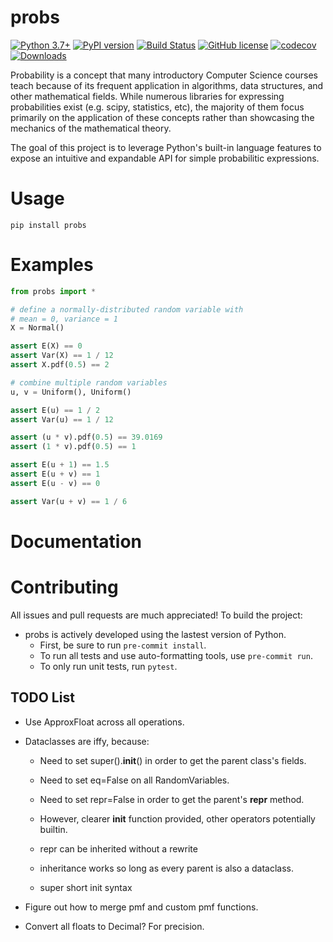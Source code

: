 # probs

[![Python 3.7+](https://img.shields.io/badge/python-3.7+-blue.svg)](https://www.python.org/downloads/release/python-370/)
[![PyPI version](https://badge.fury.io/py/probs.svg)](https://badge.fury.io/py/probs)
[![Build Status](https://github.com/TylerYep/probs/actions/workflows/test.yml/badge.svg)](https://github.com/TylerYep/probs/actions/workflows/test.yml)
[![GitHub license](https://img.shields.io/github/license/TylerYep/probs)](https://github.com/TylerYep/probs/blob/main/LICENSE)
[![codecov](https://codecov.io/gh/TylerYep/probs/branch/main/graph/badge.svg)](https://codecov.io/gh/TylerYep/probs)
[![Downloads](https://pepy.tech/badge/probs)](https://pepy.tech/project/probs)

Probability is a concept that many introductory Computer Science courses teach because of its frequent application in algorithms, data structures, and other mathematical fields. While numerous libraries for expressing probabilities exist (e.g. scipy, statistics, etc), the majority of them focus primarily on the application of these concepts rather than showcasing the mechanics of the mathematical theory.

The goal of this project is to leverage Python's built-in language features to expose an intuitive and expandable API for simple probabilitic expressions.

# Usage

`pip install probs`

# Examples

```python
from probs import *

# define a normally-distributed random variable with
# mean = 0, variance = 1
X = Normal()

assert E(X) == 0
assert Var(X) == 1 / 12
assert X.pdf(0.5) == 2
```

```python
# combine multiple random variables
u, v = Uniform(), Uniform()

assert E(u) == 1 / 2
assert Var(u) == 1 / 12

assert (u * v).pdf(0.5) == 39.0169
assert (1 * v).pdf(0.5) == 1

assert E(u + 1) == 1.5
assert E(u + v) == 1
assert E(u - v) == 0

assert Var(u + v) == 1 / 6
```

# Documentation

# Contributing

All issues and pull requests are much appreciated! To build the project:

- probs is actively developed using the lastest version of Python.
  - First, be sure to run `pre-commit install`.
  - To run all tests and use auto-formatting tools, use `pre-commit run`.
  - To only run unit tests, run `pytest`.

## TODO List

- Use ApproxFloat across all operations.
- Dataclasses are iffy, because:

  - Need to set super().**init**() in order to get the parent class's fields.
  - Need to set eq=False on all RandomVariables.
  - Need to set repr=False in order to get the parent's **repr** method.

  - However, clearer **init** function provided, other operators potentially builtin.
  - repr can be inherited without a rewrite
  - inheritance works so long as every parent is also a dataclass.
  - super short init syntax

- Figure out how to merge pmf and custom pmf functions.
- Convert all floats to Decimal? For precision.
